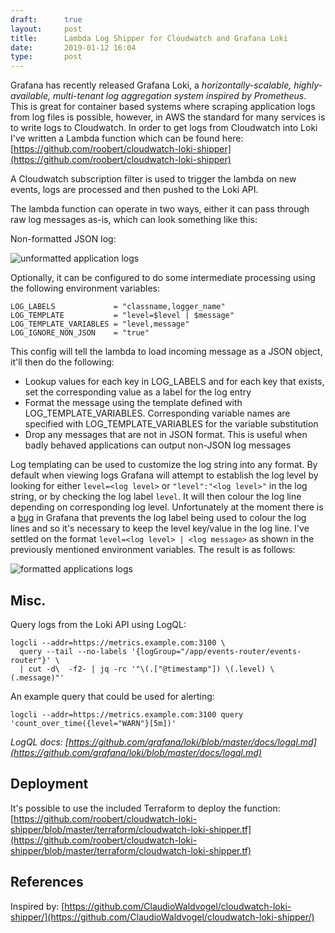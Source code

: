 ```yaml
---
draft:      true
layout:     post
title:      Lambda Log Shipper for Cloudwatch and Grafana Loki
date:       2019-01-12 16:04
type:       post
---
```


Grafana has recently released Grafana Loki, a _horizontally-scalable, highly-available, multi-tenant log aggregation system inspired by Prometheus_. This is great for container based systems where scraping application logs from log files is possible, however, in AWS the standard for many services is to write logs to Cloudwatch. In order to get logs from Cloudwatch into Loki I've written a Lambda function which can be found here: [https://github.com/roobert/cloudwatch-loki-shipper](https://github.com/roobert/cloudwatch-loki-shipper)

A Cloudwatch subscription filter is used to trigger the lambda on new events, logs are processed and then pushed to the Loki API.

The lambda function can operate in two ways, either it can pass through raw log messages as-is, which can look something like this:

Non-formatted JSON log:
<p><img src="https://raw.githubusercontent.com/roobert/roobert.github.io/master/images/loki01.png" alt="unformatted application logs" /></p>

Optionally, it can be configured to do some intermediate processing using the following environment variables:
```
LOG_LABELS             = "classname,logger_name"
LOG_TEMPLATE           = "level=$level | $message"
LOG_TEMPLATE_VARIABLES = "level,message"
LOG_IGNORE_NON_JSON    = "true"
```

This config will tell the lambda to load incoming message as a JSON object, it'll then do the following:

* Lookup values for each key in LOG_LABELS and for each key that exists, set the corresponding value as a label for the log entry
* Format the message using the template defined with LOG_TEMPLATE_VARIABLES. Corresponding variable names are specified with LOG_TEMPLATE_VARIABLES for the variable substitution
* Drop any messages that are not in JSON format. This is useful when badly behaved applications can output non-JSON log messages

Log templating can be used to customize the log string into any format. By default when viewing logs Grafana will attempt to establish the log level by looking for either `level=<log level>` or `"level":"<log level>"` in the log string, or by checking the log label `level`. It will then colour the log line depending on corresponding log level. Unfortunately at the moment there is a [bug](https://github.com/grafana/grafana/issues/21112) in Grafana that prevents the log label being used to colour the log lines and so it's necessary to keep the level key/value in the log line. I've settled on the format `level=<log level> | <log message>` as shown in the previously mentioned environment variables. The result is as follows:
<p><img src="https://raw.githubusercontent.com/roobert/roobert.github.io/master/images/loki02.png" alt="formatted applications logs" /></p>

## Misc.

Query logs from the Loki API using LogQL:
```
logcli --addr=https://metrics.example.com:3100 \
  query --tail --no-labels '{logGroup="/app/events-router/events-router"}' \
  | cut -d\  -f2- | jq -rc '"\(.["@timestamp"]) \(.level) \(.message)"'
```


An example query that could be used for alerting:
```
logcli --addr=https://metrics.example.com:3100 query 'count_over_time({level="WARN"}[5m])'
```

  _LogQL docs: [https://github.com/grafana/loki/blob/master/docs/logql.md](https://github.com/grafana/loki/blob/master/docs/logql.md)_

## Deployment

It's possible to use the included Terraform to deploy the function: [https://github.com/roobert/cloudwatch-loki-shipper/blob/master/terraform/cloudwatch-loki-shipper.tf](https://github.com/roobert/cloudwatch-loki-shipper/blob/master/terraform/cloudwatch-loki-shipper.tf)

## References

Inspired by: [https://github.com/ClaudioWaldvogel/cloudwatch-loki-shipper/](https://github.com/ClaudioWaldvogel/cloudwatch-loki-shipper/)
